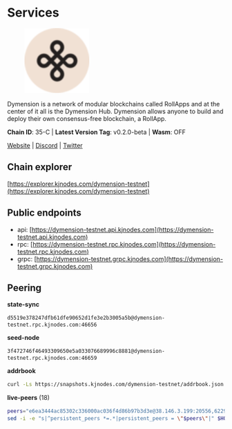 # Services

<figure><img src="https://raw.githubusercontent.com/kj89/cosmos-images/main/logos/dymension.png" width="150" alt=""><figcaption></figcaption></figure>

Dymension is a network of modular blockchains called RollApps  and at the center of it all is the Dymension Hub. Dymension  allows anyone to build and deploy their own consensus-free blockchain, a RollApp.

**Chain ID**: 35-C | **Latest Version Tag**: v0.2.0-beta | **Wasm**: OFF

[Website](https://dymension.xyz/) | [Discord](https://discord.gg/dymension) | [Twitter](https://twitter.com/dymensionXYZ)




## Chain explorer
[https://explorer.kjnodes.com/dymension-testnet](https://explorer.kjnodes.com/dymension-testnet)

## Public endpoints

* api: [https://dymension-testnet.api.kjnodes.com](https://dymension-testnet.api.kjnodes.com)
* rpc: [https://dymension-testnet.rpc.kjnodes.com](https://dymension-testnet.rpc.kjnodes.com)
* grpc: [https://dymension-testnet.grpc.kjnodes.com](https://dymension-testnet.grpc.kjnodes.com)

## Peering

**state-sync**

```text
d5519e378247dfb61dfe90652d1fe3e2b3005a5b@dymension-testnet.rpc.kjnodes.com:46656
```

**seed-node**

```text
3f472746f46493309650e5a033076689996c8881@dymension-testnet.rpc.kjnodes.com:46659
```

**addrbook**
```bash
curl -Ls https://snapshots.kjnodes.com/dymension-testnet/addrbook.json > $HOME/.dymension/config/addrbook.json
```

**live-peers** (18)
```bash
peers="e6ea3444ac85302c336000ac036f4d86b97b3d3e@38.146.3.199:20556,6229800969107d039254a8e6888aaeb464cda44d@167.99.186.186:26656,be789ab36bc298b491735f2313d5f99abf452d1f@162.55.246.165:26656,8e667c0759bfb20ec42b939956706301a4f2a10d@65.109.92.8:26656,015c628c6975befaaec912a88f19c0566f37173e@95.217.133.45:46656,e46b42d50947795f681cf9bfd601ae806e7a8d49@188.34.178.190:46656,7fc44e2651006fb2ddb4a56132e738da2845715f@65.108.6.45:61256,236b71988898dff63cef139f83a64f5fbfd9d8d7@135.181.18.112:55696,8f84d324a2d266e612d06db4a793b0d001ee62a0@38.146.3.200:20556,80cce834fc749c0a9f47182665f833f97170ff4b@65.108.104.167:46656,a85420b25181bdb9b3a38741c48dafd5fb3b922f@209.34.206.42:26656,f8175ce7bc19d015ec17083fe19b80eae2bd2a9c@65.21.239.60:46656,ec843a4aea197837c13f13612a525bd7377443b1@167.235.250.107:26656,63d971a42e323f9411ef702d1f268f9862781c1f@194.163.165.176:40656,ba2ef45240cc997443df795b801a34602ba68b55@65.109.92.241:17886,6c0ddab56755cd010f65f1f1201d29120a2d9092@38.242.202.200:31656,d5519e378247dfb61dfe90652d1fe3e2b3005a5b@65.109.68.190:46656,ee2fa87279bc626f9c979093389bd1d6568d96ff@65.109.37.228:36656"
sed -i -e "s|^persistent_peers *=.*|persistent_peers = \"$peers\"|" $HOME/.dymension/config/config.toml
```
